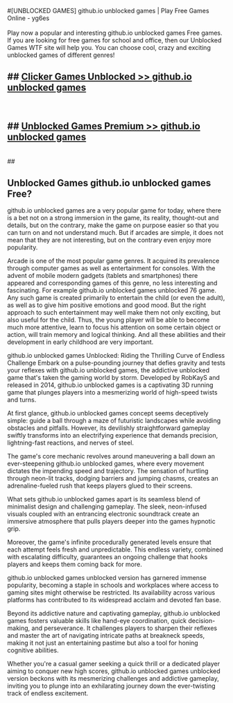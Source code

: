 #[UNBLOCKED GAMES] github.io unblocked games | Play Free Games Online - yg6es <br>
<br>
Play now a popular and interesting github.io unblocked games Free games. If you are looking for free games for school and office, then our Unblocked Games WTF site will help you. You can choose cool, crazy and exciting unblocked games of different genres!


## ##  [Clicker Games Unblocked >> github.io unblocked games](http://freeplayer.one?title=github.io_unblocked_games&ref=22)
  <br>

##  ## [Unblocked Games Premium >> github.io unblocked games](http://freeplayer.one?title=github.io_unblocked_games&ref=22)
  <br>
  ##



## Unblocked Games github.io unblocked games Free?

github.io unblocked games are a very popular game for today, where there is a bet not on a strong immersion in the game, its reality, thought-out and details, but on the contrary, make the game on purpose easier so that you can turn on and not understand much. But if arcades are simple, it does not mean that they are not interesting, but on the contrary even enjoy more popularity.

Arcade is one of the most popular game genres. It acquired its prevalence through computer games as well as entertainment for consoles. With the advent of mobile modern gadgets (tablets and smartphones) there appeared and corresponding games of this genre, no less interesting and fascinating. For example github.io unblocked games unblocked 76 game. Any such game is created primarily to entertain the child (or even the adult), as well as to give him positive emotions and good mood. But the right approach to such entertainment may well make them not only exciting, but also useful for the child. Thus, the young player will be able to become much more attentive, learn to focus his attention on some certain object or action, will train memory and logical thinking. And all these abilities and their development in early childhood are very important.

github.io unblocked games Unblocked: Riding the Thrilling Curve of Endless Challenge
Embark on a pulse-pounding journey that defies gravity and tests your reflexes with github.io unblocked games, the addictive unblocked game that's taken the gaming world by storm. Developed by RobKayS and released in 2014, github.io unblocked games is a captivating 3D running game that plunges players into a mesmerizing world of high-speed twists and turns.

At first glance, github.io unblocked games concept seems deceptively simple: guide a ball through a maze of futuristic landscapes while avoiding obstacles and pitfalls. However, its devilishly straightforward gameplay swiftly transforms into an electrifying experience that demands precision, lightning-fast reactions, and nerves of steel.

The game's core mechanic revolves around maneuvering a ball down an ever-steepening github.io unblocked games, where every movement dictates the impending speed and trajectory. The sensation of hurtling through neon-lit tracks, dodging barriers and jumping chasms, creates an adrenaline-fueled rush that keeps players glued to their screens.

What sets github.io unblocked games apart is its seamless blend of minimalist design and challenging gameplay. The sleek, neon-infused visuals coupled with an entrancing electronic soundtrack create an immersive atmosphere that pulls players deeper into the games hypnotic grip.

Moreover, the game's infinite procedurally generated levels ensure that each attempt feels fresh and unpredictable. This endless variety, combined with escalating difficulty, guarantees an ongoing challenge that hooks players and keeps them coming back for more.

github.io unblocked games unblocked version has garnered immense popularity, becoming a staple in schools and workplaces where access to gaming sites might otherwise be restricted. Its availability across various platforms has contributed to its widespread acclaim and devoted fan base.

Beyond its addictive nature and captivating gameplay, github.io unblocked games fosters valuable skills like hand-eye coordination, quick decision-making, and perseverance. It challenges players to sharpen their reflexes and master the art of navigating intricate paths at breakneck speeds, making it not just an entertaining pastime but also a tool for honing cognitive abilities.

Whether you're a casual gamer seeking a quick thrill or a dedicated player aiming to conquer new high scores, github.io unblocked games unblocked version beckons with its mesmerizing challenges and addictive gameplay, inviting you to plunge into an exhilarating journey down the ever-twisting track of endless excitement.